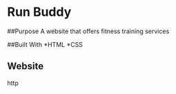 # Run Buddy

##Purpose
A website that offers fitness training services

##Built With 
*HTML
*CSS

## Website
http
